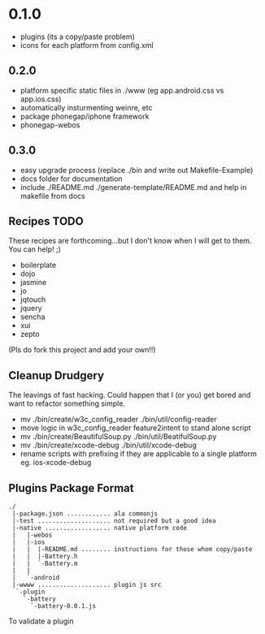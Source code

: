 0.1.0
===

- plugins (its a copy/paste problem)
- icons for each platform from config.xml

0.2.0
---

- platform specific static files in ./www (eg app.android.css vs app.ios.css)
- automatically insturmenting weinre, etc
- package phonegap/iphone framework
- phonegap-webos

0.3.0
---

- easy upgrade process (replace ./bin and write out Makefile-Example)
- docs folder for documentation
- include ./README.md ./generate-template/README.md and help in makefile from docs

Recipes TODO
---

These recipes are forthcoming...but I don't know when I will get to them. You can help! ;)

- boilerplate
- dojo
- jasmine
- jo
- jqtouch
- jquery
- sencha
- xui
- zepto	

(Pls do fork this project and add your own!!)

Cleanup Drudgery 
--

The leavings of fast hacking. Could happen that I (or you) get bored and want to refactor something simple.

- mv ./bin/create/w3c_config_reader ./bin/util/config-reader
- move logic in w3c_config_reader feature2intent to stand alone script
- mv ./bin/create/BeautifulSoup.py ./bin/util/BeatifulSoup.py
- mv ./bin/create/xcode-debug ./bin/util/xcode-debug
- rename scripts with prefixing if they are applicable to a single platform eg. ios-xcode-debug


Plugins Package Format
---

    ./
	 |-package.json ............ ala commonjs
	 |-test .................... not required but a good idea
	 |-native .................. native platform code
	 |   |-webos
	 |   |-ios
	 |   |  |-README.md ........ instructions for those whom copy/paste
	 |   |  |-Battery.h
	 |   |  `-Battery.m
	 |   |
	 |   `-android
	 |-wwww .................... plugin js src
	  `-plugin
	    `-battery
	      `-battery-0.0.1.js
	
To validate a plugin 
	

